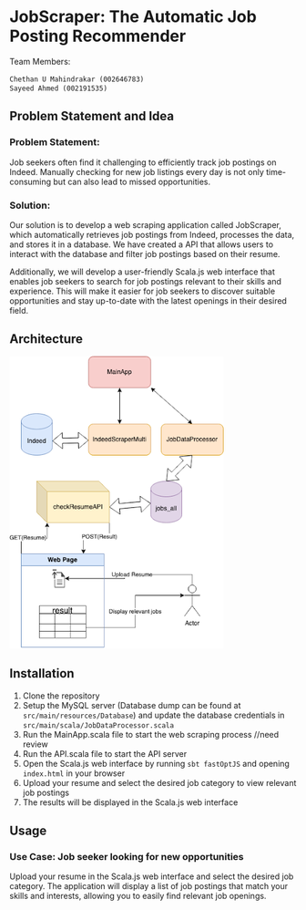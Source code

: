 # JobScraper: The Automatic Job Posting Recommender

Team Members:

    Chethan U Mahindrakar (002646783)
    Sayeed Ahmed (002191535)


## Problem Statement and Idea
### Problem Statement:

Job seekers often find it challenging to efficiently track job postings on Indeed. Manually checking for new job listings every day is not only time-consuming but can also lead to missed opportunities.

### Solution:

Our solution is to develop a web scraping application called JobScraper, which automatically retrieves job postings from Indeed, processes the data, and stores it in a database. We have created a API that allows users to interact with the database and filter job postings based on their resume.

Additionally, we will develop a user-friendly Scala.js web interface that enables job seekers to search for job postings relevant to their skills and experience. This will make it easier for job seekers to discover suitable opportunities and stay up-to-date with the latest openings in their desired field.

## Architecture
![architecture.png](jobscapper%2Fsrc%2Fmain%2Fresources%2Farchitecture.png)

## Installation
1. Clone the repository
2. Setup the MySQL server (Database dump can be found at `src/main/resources/Database`) and update the database credentials in `src/main/scala/JobDataProcessor.scala`
3. Run the MainApp.scala file to start the web scraping process
//need review
4. Run the API.scala file to start the API server
5. Open the Scala.js web interface by running `sbt fastOptJS` and opening `index.html` in your browser
6. Upload your resume and select the desired job category to view relevant job postings
7. The results will be displayed in the Scala.js web interface

## Usage

### Use Case: Job seeker looking for new opportunities

Upload your resume in the Scala.js web interface and select the desired job category.
The application will display a list of job postings that match your skills and interests, allowing you to easily find relevant job openings.

